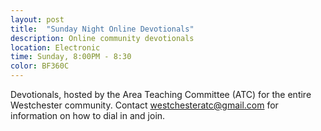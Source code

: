 ```yaml
---
layout: post
title:  "Sunday Night Online Devotionals"
description: Online community devotionals
location: Electronic
time: Sunday, 8:00PM - 8:30
color: BF360C
---
```

Devotionals, hosted by the Area Teaching Committee (ATC) for the entire Westchester community.
Contact westchesteratc@gmail.com for information on how to dial in and join.
